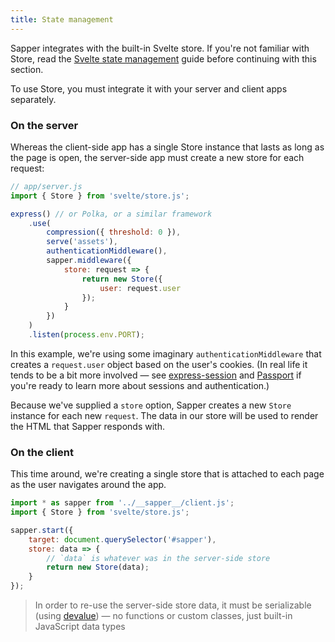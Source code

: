 ```yaml
---
title: State management
---
```


Sapper integrates with the built-in Svelte store. If you're not familiar with Store, read the [Svelte state management](https://v2.svelte.dev/guide#state-management) guide before continuing with this section.

To use Store, you must integrate it with your server and client apps separately.

### On the server

Whereas the client-side app has a single Store instance that lasts as long as the page is open, the server-side app must create a new store for each request:

```js
// app/server.js
import { Store } from 'svelte/store.js';

express() // or Polka, or a similar framework
	.use(
		compression({ threshold: 0 }),
		serve('assets'),
		authenticationMiddleware(),
		sapper.middleware({
			store: request => {
				return new Store({
					user: request.user
				});
			}
		})
	)
	.listen(process.env.PORT);
```

In this example, we're using some imaginary `authenticationMiddleware` that creates a `request.user` object based on the user's cookies. (In real life it tends to be a bit more involved — see [express-session](https://github.com/expressjs/session) and [Passport](http://www.passportjs.org/) if you're ready to learn more about sessions and authentication.)

Because we've supplied a `store` option, Sapper creates a new `Store` instance for each new `request`. The data in our store will be used to render the HTML that Sapper responds with.


### On the client

This time around, we're creating a single store that is attached to each page as the user navigates around the app.

```js
import * as sapper from '../__sapper__/client.js';
import { Store } from 'svelte/store.js';

sapper.start({
	target: document.querySelector('#sapper'),
	store: data => {
		// `data` is whatever was in the server-side store
		return new Store(data);
	}
});
```

> In order to re-use the server-side store data, it must be serializable (using [devalue](https://github.com/Rich-Harris/devalue)) — no functions or custom classes, just built-in JavaScript data types
